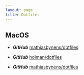 ```yaml
---
layout: page
title: Dotfiles
---
```


## MacOS

* ***GItHub*** [mathiasbynens/dotfiles ](https://github.com/mathiasbynens/dotfiles/blob/master/.macos)

* ***GitHub*** [holman/dotfiles](https://github.com/holman/dotfiles)

* ***GitHub*** [mathiasbynens/dotfiles](https://github.com/mathiasbynens/dotfiles)
